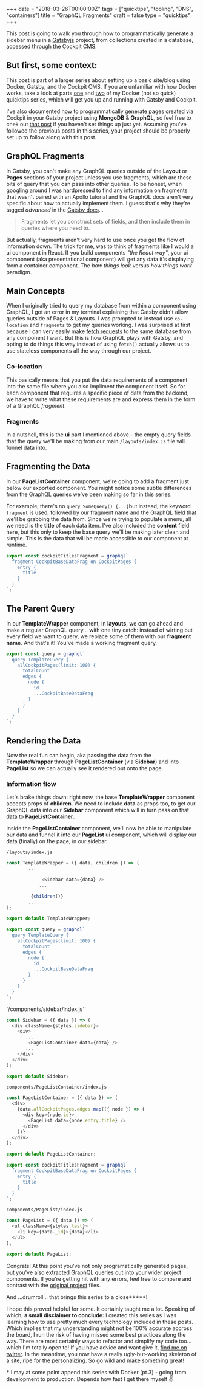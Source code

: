 +++
date = "2018-03-26T00:00:00Z"
tags = ["quicktips", "tooling", "DNS", "containers"]
title = "GraphQL Fragments"
draft = false
type = "quicktips"
+++

This post is going to walk you through how to programmatically generate a sidebar menu in a <a href="https://www.gatsbyjs.org/" target="_blank">Gatsbyjs</a> project, from collections created in a database, accessed through the <a href="https://getcockpit.com/" target="_blank">Cockpit</a> CMS.

## But first, some context:

This post is part of a larger series about setting up a basic site/blog using Docker, Gatsby, and the Cockpit CMS. If you are unfamiliar with how Docker works, take a look at parts <a href="https://www.unicornsfartpixels.com/quicktips/2018-03-15docker/" target="_blank">one</a> and <a href="https://www.unicornsfartpixels.com/quicktips/2018-03-15docker-compose/" target="_blank">two</a> of my Docker (not so quick) quicktips series, which will get you up and running with Gatsby and Cockpit.

I've also documented how to programmatically generate pages created via Cockpit in your Gatsby project using **MongoDB** & **GraphQL**, so feel free to chek out <a href="http://localhost:3000/quicktips/2018-03-23graphql-mongodb/" target="_blank">that post</a> if you haven't set things up just yet. Assuming you've followed the previous posts in this series, your project should be properly set up to follow along with this post.

## GraphQL Fragments

In Gatsby, you can't make any GraphQL queries outside of the **Layout** or **Pages** sections of your project unless you use fragments, which are these bits of query that you can pass into other queries. To be honest, when googling around I was hardpressed to find any information on fragments that wasn't paired with an Apollo tutorial and the GraphQL docs aren't very specific about how to actually implement them. I guess that's why they're tagged _advanced_ in the <a href="https://www.gatsbyjs.org/docs/querying-with-graphql/#fragments" target="_blank">Gatsby docs</a>...

> Fragments let you construct sets of fields, and then include them in queries where you need to.

But actually, fragments aren't very hard to use once you get the flow of information down. The trick for me, was to think of fragments like I would a ui component in React. If you build components _"the React way"_,
your ui component (aka presentational component) will get any data it's displaying from a container component. The _how things look_ versus _how things work_ paradigm.

## Main Concepts

When I originally tried to query my database from within a component using GraphQL, I got an error in my terminal explaining that Gatsby didn't allow queries outside of Pages & Layouts. I was prompted to instead use `co-location` and `fragments` to get my queries working. I was surprised at first because I can very easily make <a href="https://getcockpit.com/documentation/api/collections" target="_blank">fetch requests</a> to the same database from any component I want. But this is how GraphQL plays with Gatsby, and opting to do things this way instead of using `fetch()` actually allows us to use stateless components all the way through our project.

### Co-location

This basically means that you put the data requirements of a component into the same file where you also impliment the component itself. So for each component that requires a specific piece of data from the backend, we have to write what these requirements are and express them in the form of a GraphQL _fragment_.

### Fragments

In a nutshell, this is the **ui** part I mentioned above - the empty query fields that the query we'll be making from our main `/layouts/index.js` file will funnel data into.

## Fragmenting the Data

In our **PageListContainer** component, we're going to add a fragment just below our exported component. You might notice some subtle differences from the GraphQL queries we've been making so far in this series.

For example, there's no `query SomeQuery() {...}`but instead, the keyword `fragment` is used, followed by our fragment name and the GraphQL field that we'll be grabbing the data from. Since we're trying to populate a menu, all we need is the **title** of each data item. I've also included the **content** field here, but this only to keep the base query we'll be making later clean and simple. This is the data that will be made accessible to our component at runtime.

```javascript
export const cockpitTitlesFragment = graphql`
  fragment CockpitBaseDataFrag on CockpitPages {
    entry {
      title
    }
  }
`;
```

## The Parent Query

In our **TemplateWrapper** component, in **layouts**, we can go ahead and make a regular GraphQL query... with one tiny catch: instead of wirting out every field we want to query, we replace some of them with our **fragment name**. And that's it! You've made a working fragment query.

```javascript
export const query = graphql`
  query TemplateQuery {
    allCockpitPages(limit: 100) {
      totalCount
      edges {
        node {
          id
          ...CockpitBaseDataFrag
        }
      }
    }
  }
`;
```

## Rendering the Data

Now the real fun can begin, aka passing the data from the **TemplateWrapper** through **PageListContainer** (via **Sidebar**) and into **PageList** so we can actually see it rendered out onto the page.

### Information flow

Let's brake things down: right now, the base **TemplateWrapper** component accepts props of **children**. We need to include **data** as props too, to get our GraphQL data into our **Sidebar** component which will in turn pass on that data to **PageListContainer**.

Inside the **PageListContainer** component, we'll now be able to manipulate our data and funnel it into our **PageList** ui component, which will display our data (finally) on the page, in our sidebar.

`/layouts/index.js`

```javascript
const TemplateWrapper = ({ data, children }) => (
        ...

             <Sidebar data={data} />
            ...

         {children()}
        ...
);

export default TemplateWrapper;

export const query = graphql`
  query TemplateQuery {
    allCockpitPages(limit: 100) {
      totalCount
      edges {
        node {
          id
          ...CockpitBaseDataFrag
        }
      }
    }
  }
`;
```

`/components/sidebar/index.js``

```javascript
const Sidebar = ({ data }) => (
  <div className={styles.sidebar}>
    <div>
       ...
        <PageListContainer data={data} />
       ...
    </div>
  </div>
);

export default Sidebar;
```

`components/PageListContainer/index.js`

```javascript
const PageListContainer = ({ data }) => (
  <div>
    {data.allCockpitPages.edges.map(({ node }) => (
      <div key={node.id}>
        <PageList data={node.entry.title} />
      </div>
    ))}
  </div>
);

export default PageListContainer;

export const cockpitTitlesFragment = graphql`
  fragment CockpitBaseDataFrag on CockpitPages {
    entry {
      title
    }
  }
`;
```

`components/PageList/index.js`

```javascript
const PageList = ({ data }) => (
  <ul className={styles.test}>
    <li key={data._id}>{data}</li>
  </ul>
);

export default PageList;
```

Congrats! At this point you've not only programatically generated pages, but you've also extracted GraphQL queries out into your wider project components. If you're getting hit with any errors, feel free to compare and contrast with the <a href="https://github.com/elizasj/gatsby-story-cockpit-docker">original project</a> files.

And ...drumroll... that brings this series to a close**\***! 

I hope this proved helpful for some. It certainly taught me a lot. Speaking of which, __a small disclaimer to conclude:__ I created this series as I was learning how to use pretty much every technology included in these posts. Which implies that my understanding might not be 100% accurate accross the board, I run the risk of having missed some best practices along the way. There are most certainly ways to refactor and simplify my code too... which I'm totally open to! If you have advice and want give it, <a href="https://twitter.com/iamelizasj">find me on twitter</a>. In the meantime, you now have a really ugly-but-working skeleton of a site, ripe for the personalizing. So go wild and make something great! 

**\*** I may at some point append this series with Docker (pt.3) - going from development to production. Depends how fast I get there myself ✌️
